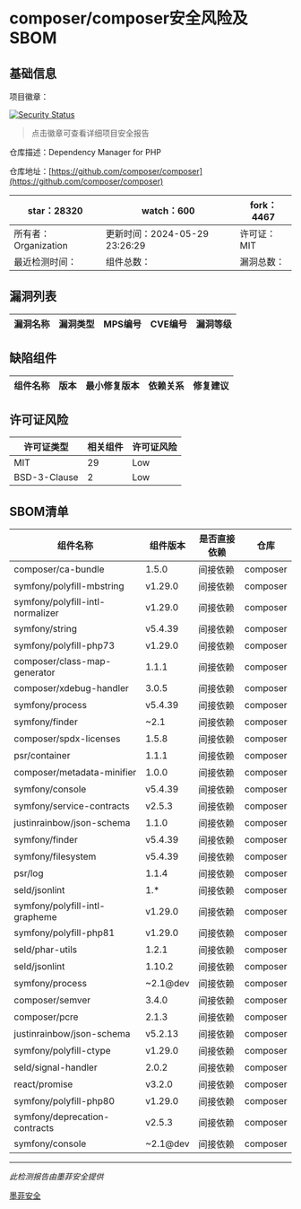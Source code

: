 # composer/composer安全风险及SBOM

## 基础信息

项目徽章：

[![Security Status](https://www.murphysec.com/platform3/v31/badge/1795892763376656384.svg)](https://www.murphysec.com/console/report/1691879488088727552/1795892763376656384)

> 点击徽章可查看详细项目安全报告

仓库描述：Dependency Manager for PHP

仓库地址：[https://github.com/composer/composer](https://github.com/composer/composer)

| star：28320 | watch：600 | fork：4467 |
| ----------- | -------------- | ------------ |
| 所有者：Organization | 更新时间：2024-05-29 23:26:29 | 许可证：MIT |
| 最近检测时间： | 组件总数： | 漏洞总数： |




## 漏洞列表

| 漏洞名称 | 漏洞类型 | MPS编号 | CVE编号 | 漏洞等级 |
| ------- | ------ | ------- | ------ | ----- |





## 缺陷组件

| 组件名称 | 版本 | 最小修复版本 | 依赖关系 | 修复建议 |
| -------- | ---- | ------------ | -------- | -------- |





## 许可证风险

| 许可证类型 | 相关组件 | 许可证风险 |
| ---------- | -------- | ---------- |
|MIT|29|Low|
|BSD-3-Clause|2|Low|




## SBOM清单

| 组件名称 | 组件版本 | 是否直接依赖 | 仓库 |
| -------- | -------- | ------------ | ---- |
|composer/ca-bundle|1.5.0|间接依赖|composer|
|symfony/polyfill-mbstring|v1.29.0|间接依赖|composer|
|symfony/polyfill-intl-normalizer|v1.29.0|间接依赖|composer|
|symfony/string|v5.4.39|间接依赖|composer|
|symfony/polyfill-php73|v1.29.0|间接依赖|composer|
|composer/class-map-generator|1.1.1|间接依赖|composer|
|composer/xdebug-handler|3.0.5|间接依赖|composer|
|symfony/process|v5.4.39|间接依赖|composer|
|symfony/finder|~2.1|间接依赖|composer|
|composer/spdx-licenses|1.5.8|间接依赖|composer|
|psr/container|1.1.1|间接依赖|composer|
|composer/metadata-minifier|1.0.0|间接依赖|composer|
|symfony/console|v5.4.39|间接依赖|composer|
|symfony/service-contracts|v2.5.3|间接依赖|composer|
|justinrainbow/json-schema|1.1.0|间接依赖|composer|
|symfony/finder|v5.4.39|间接依赖|composer|
|symfony/filesystem|v5.4.39|间接依赖|composer|
|psr/log|1.1.4|间接依赖|composer|
|seld/jsonlint|1.*|间接依赖|composer|
|symfony/polyfill-intl-grapheme|v1.29.0|间接依赖|composer|
|symfony/polyfill-php81|v1.29.0|间接依赖|composer|
|seld/phar-utils|1.2.1|间接依赖|composer|
|seld/jsonlint|1.10.2|间接依赖|composer|
|symfony/process|~2.1@dev|间接依赖|composer|
|composer/semver|3.4.0|间接依赖|composer|
|composer/pcre|2.1.3|间接依赖|composer|
|justinrainbow/json-schema|v5.2.13|间接依赖|composer|
|symfony/polyfill-ctype|v1.29.0|间接依赖|composer|
|seld/signal-handler|2.0.2|间接依赖|composer|
|react/promise|v3.2.0|间接依赖|composer|
|symfony/polyfill-php80|v1.29.0|间接依赖|composer|
|symfony/deprecation-contracts|v2.5.3|间接依赖|composer|
|symfony/console|~2.1@dev|间接依赖|composer|


------

*此检测报告由墨菲安全提供*

[墨菲安全](www.murphysec.com)